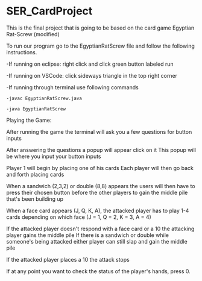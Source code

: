 # SER_CardProject
This is the final project that is going to be based on the card game Egyptian Rat-Screw (modified)

To run our program go to the EgyptianRatScrew file and follow the following instructions.
   
  -If running on eclipse: right click and click green button labeled run
   
  -If running on VSCode: click sideways triangle in the top right corner 
  
  -If running through terminal use following commands
  
    -javac EgyptianRatScrew.java

    -java EgyptianRatScrew
    
Playing the Game:

  After running the game the terminal will ask you a few questions for button inputs

  After answering the questions a popup will appear click on it
  This popup will be where you input your button inputs 

  Player 1 will begin by placing one of his cards
  Each player will then go back and forth placing cards

  When a sandwich (2,3,2) or double (8,8) appears the users will then have to press their chosen button before the 
  other players to gain the middle pile that's been building up

  When a face card appears (J, Q, K, A), the attacked player has to play 1-4 cards depending on which face (J = 1, Q = 2, K = 3, A = 4)

  If the attacked player doesn't respond with a face card or a 10 the attacking player gains the middle pile
  If there is a sandwich or double while someone's being attacked either player can still slap and gain the middle pile

If the attacked player places a 10 the attack stops 

 If at any point you want to check the status of the player's hands, press 0.
 
